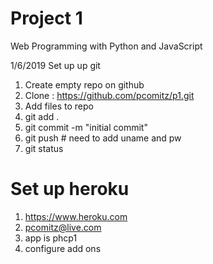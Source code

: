 # Project 1

Web Programming with Python and JavaScript

1/6/2019 
Set up up git
1. Create empty repo on github
2. Clone : https://github.com/pcomitz/p1.git
3. Add files to repo
4. git add .
5. git commit -m "initial commit"
6. git push # need to add uname and pw
7. git status 

# Set up heroku

1.  https://www.heroku.com
2.  pcomitz@live.com
3.  app is phcp1 
4. configure add ons 



